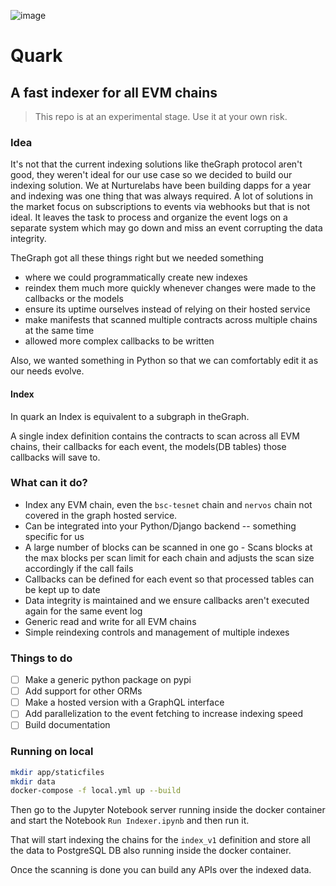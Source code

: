 ![image](https://i.imgur.com/NhuaxOM.png)
# Quark
## A fast indexer for all EVM chains

> This repo is at an experimental stage. Use it at your own risk.

### Idea
It's not that the current indexing solutions like theGraph protocol aren't good, they weren't ideal for our use case so we decided to build our indexing solution. We at Nurturelabs have been building dapps for a year and indexing was one thing that was always required. A lot of solutions in the market focus on subscriptions to events via webhooks but that is not ideal. It leaves the task to process and organize the event logs on a separate system which may go down and miss an event corrupting the data integrity.

TheGraph got all these things right but we needed something
- where we could programmatically create new indexes
- reindex them much more quickly whenever changes were made to the callbacks or the models 
- ensure its uptime ourselves instead of relying on their hosted service
- make manifests that scanned multiple contracts across multiple chains at the same time
- allowed more complex callbacks to be written

Also, we wanted something in Python so that we can comfortably edit it as our needs evolve.

#### Index
In quark an Index is equivalent to a subgraph in theGraph.

A single index definition contains the contracts to scan across all EVM chains, their callbacks for each event, the models(DB tables) those callbacks will save to. 

### What can it do?
- Index any EVM chain, even the `bsc-tesnet` chain and `nervos` chain not covered in the graph hosted service.
- Can be integrated into your Python/Django backend -- something specific for us
- A large number of blocks can be scanned in one go - Scans blocks at the max blocks per scan limit for each chain and adjusts the scan size accordingly if the call fails 
- Callbacks can be defined for each event so that processed tables can be kept up to date
- Data integrity is maintained and we ensure callbacks aren't executed again for the same event log
- Generic read and write for all EVM chains
- Simple reindexing controls and management of multiple indexes

### Things to do
- [ ] Make a generic python package on pypi
- [ ] Add support for other ORMs
- [ ] Make a hosted version with a GraphQL interface
- [ ] Add parallelization to the event fetching to increase indexing speed
- [ ] Build documentation 

### Running on local
```bash
mkdir app/staticfiles
mkdir data
docker-compose -f local.yml up --build
```

Then go to the Jupyter Notebook server running inside the docker container and start the Notebook `Run Indexer.ipynb` and then run it.

That will start indexing the chains for the `index_v1` definition and store all the data to PostgreSQL DB also running inside the docker container. 

Once the scanning is done you can build any APIs over the indexed data.
